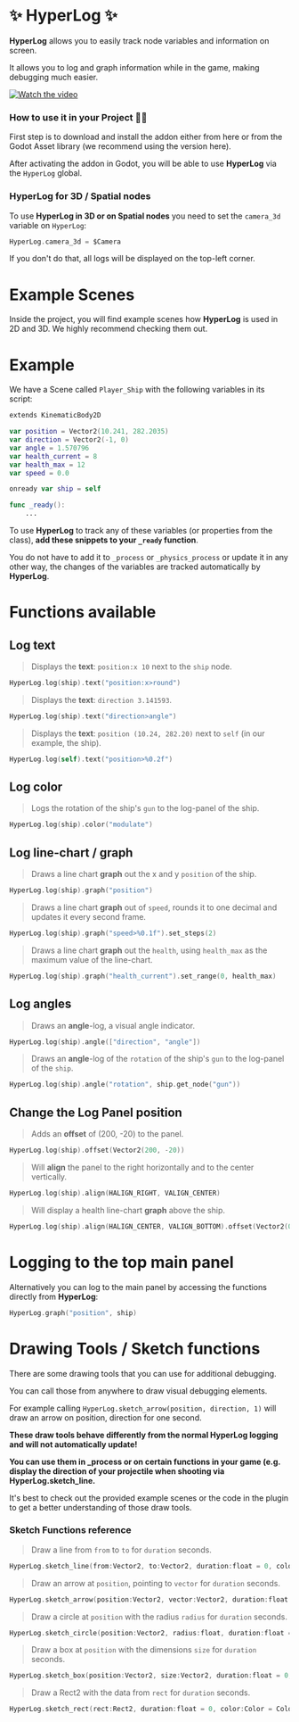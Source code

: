 # ✨ HyperLog ✨

**HyperLog** allows you to easily track node variables and information on screen.

It allows you to log and graph information while in the game, making debugging much easier.


[![Watch the video](https://img.youtube.com/vi/tZ3UGLp86l8/hqdefault.jpg)](https://youtu.be/tZ3UGLp86l8)


### How to use it in your Project 🤷‍♂️

First step is to download and install the addon either from here or from the Godot Asset library (we recommend using the version here).

After activating the addon in Godot, you will be able to use **HyperLog** via the `HyperLog` global.

### HyperLog for 3D / Spatial nodes

To use **HyperLog in 3D or on Spatial nodes** you need to set the `camera_3d` variable on `HyperLog`:

```swift
HyperLog.camera_3d = $Camera
```
If you don't do that, all logs will be displayed on the top-left corner.


# Example Scenes 

Inside the project, you will find example scenes how **HyperLog** is used in 2D and 3D. We highly recommend checking them out.

# Example

We have a Scene called `Player_Ship` with the following variables in its script:
```swift
extends KinematicBody2D

var position = Vector2(10.241, 282.2035)
var direction = Vector2(-1, 0)
var angle = 1.570796
var health_current = 8
var health_max = 12
var speed = 0.0

onready var ship = self

func _ready():
    ...
```

To use **HyperLog** to track any of these variables (or properties from the class), **add these snippets to your `_ready` function**.

You do not have to add it to `_process` or `_physics_process` or update it in any other way, the changes of the variables are tracked automatically by **HyperLog**.

# Functions available
## Log text
> Displays the **text**: `position:x 10` next to the `ship` node.
```swift
HyperLog.log(ship).text("position:x>round")
```

> Displays the **text**: `direction 3.141593`.
```swift
HyperLog.log(ship).text("direction>angle")
```

> Displays the **text**: `position (10.24, 282.20)` next to `self` (in our example, the ship).
```swift
HyperLog.log(self).text("position>%0.2f")
```

## Log color
> Logs the rotation of the ship's `gun` to the log-panel of the ship.
```swift
HyperLog.log(ship).color("modulate")
```

## Log line-chart / graph
> Draws a line chart **graph** out the x and y `position` of the ship.
```swift
HyperLog.log(ship).graph("position")
```

> Draws a line chart **graph** out of `speed`, rounds it to one decimal and updates it every second frame.
```swift
HyperLog.log(ship).graph("speed>%0.1f").set_steps(2)
```

> Draws a line chart **graph** out the `health`, using `health_max` as the maximum value of the line-chart.
```swift
HyperLog.log(ship).graph("health_current").set_range(0, health_max)
```

## Log angles
> Draws an **angle**-log, a visual angle indicator.
```swift
HyperLog.log(ship).angle(["direction", "angle"])
```

> Draws an **angle**-log of the `rotation` of the ship's `gun` to the log-panel of the `ship`.
```swift
HyperLog.log(ship).angle("rotation", ship.get_node("gun"))
```


## Change the Log Panel position

> Adds an **offset** of (200, -20) to the panel.
```swift
HyperLog.log(ship).offset(Vector2(200, -20))
```

> Will **align** the panel to the right horizontally and to the center vertically.
```swift
HyperLog.log(ship).align(HALIGN_RIGHT, VALIGN_CENTER)
```

> Will display a health line-chart **graph** above the ship.
```swift
HyperLog.log(ship).align(HALIGN_CENTER, VALIGN_BOTTOM).offset(Vector2(0, - 50)).graph("health_current").set_range(0, health_max)
```


# Logging to the top main panel

Alternatively you can log to the main panel by accessing the functions directly from **HyperLog**:

```swift
HyperLog.graph("position", ship)
```

# Drawing Tools / Sketch functions

There are some drawing tools that you can use for additional debugging.

You can call those from anywhere to draw visual debugging elements.

For example calling `HyperLog.sketch_arrow(position, direction, 1)` will draw an arrow on position, direction for one second.

**These draw tools behave differently from the normal HyperLog logging and will not automatically update!**

**You can use them in _process or on certain functions in your game (e.g. display the direction of your projectile when shooting via HyperLog.sketch_line.**

It's best to check out the provided example scenes or the code in the plugin to get a better understanding of those draw tools.

### Sketch Functions reference
> Draw a line from `from` to `to` for `duration` seconds.
```swift
HyperLog.sketch_line(from:Vector2, to:Vector2, duration:float = 0, color:Color = Color.tomato)
```
> Draw an arrow at `position`, pointing to `vector` for `duration` seconds.
```swift
HyperLog.sketch_arrow(position:Vector2, vector:Vector2, duration:float = 0, color:Color = Color.tomato)
```
> Draw a circle at `position` with the radius `radius` for `duration` seconds.
```swift
HyperLog.sketch_circle(position:Vector2, radius:float, duration:float = 0, color:Color = Color.tomato)
```
> Draw a box at `position` with the dimensions `size` for `duration` seconds.
```swift
HyperLog.sketch_box(position:Vector2, size:Vector2, duration:float = 0, color:Color = Color.tomato)
```
> Draw a Rect2 with the data from `rect` for `duration` seconds.
```swift
HyperLog.sketch_rect(rect:Rect2, duration:float = 0, color:Color = Color.tomato)
```
